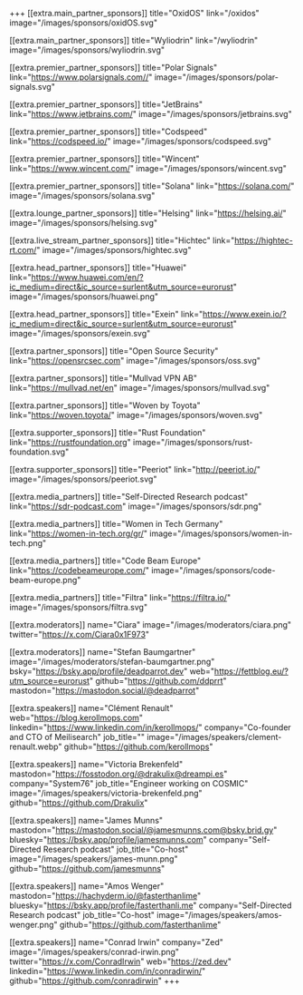 +++
[[extra.main_partner_sponsors]]
  title="OxidOS"
  link="/oxidos"
  image="/images/sponsors/oxidOS.svg"

[[extra.main_partner_sponsors]]
  title="Wyliodrin"
  link="/wyliodrin"
  image="/images/sponsors/wyliodrin.svg"

[[extra.premier_partner_sponsors]]
  title="Polar Signals"
  link="https://www.polarsignals.com//"
  image="/images/sponsors/polar-signals.svg"

[[extra.premier_partner_sponsors]]
  title="JetBrains"
  link="https://www.jetbrains.com/"
  image="/images/sponsors/jetbrains.svg"

[[extra.premier_partner_sponsors]]
  title="Codspeed"
  link="https://codspeed.io/"
  image="/images/sponsors/codspeed.svg"

[[extra.premier_partner_sponsors]]
  title="Wincent"
  link="https://www.wincent.com/"
  image="/images/sponsors/wincent.svg"

[[extra.premier_partner_sponsors]]
  title="Solana"
  link="https://solana.com/"
  image="/images/sponsors/solana.svg"

[[extra.lounge_partner_sponsors]]
  title="Helsing"
  link="https://helsing.ai/"
  image="/images/sponsors/helsing.svg"

[[extra.live_stream_partner_sponsors]]
  title="Hichtec"
  link="https://hightec-rt.com/"
  image="/images/sponsors/hightec.svg"

[[extra.head_partner_sponsors]]
  title="Huawei"
  link="https://www.huawei.com/en/?ic_medium=direct&ic_source=surlent&utm_source=eurorust"
  image="/images/sponsors/huawei.png"

[[extra.head_partner_sponsors]]
  title="Exein"
  link="https://www.exein.io/?ic_medium=direct&ic_source=surlent&utm_source=eurorust"
  image="/images/sponsors/exein.svg"

[[extra.partner_sponsors]]
  title="Open Source Security"
  link="https://opensrcsec.com"
  image="/images/sponsors/oss.svg"

[[extra.partner_sponsors]]
  title="Mullvad VPN AB"
  link="https://mullvad.net/en"
  image="/images/sponsors/mullvad.svg"

[[extra.partner_sponsors]]
  title="Woven by Toyota"
  link="https://woven.toyota/"
  image="/images/sponsors/woven.svg"

[[extra.supporter_sponsors]]
  title="Rust Foundation"
  link="https://rustfoundation.org"
  image="/images/sponsors/rust-foundation.svg"

[[extra.supporter_sponsors]]
  title="Peeriot"
  link="http://peeriot.io/"
  image="/images/sponsors/peeriot.svg"

[[extra.media_partners]]
  title="Self-Directed Research podcast"
  link="https://sdr-podcast.com"
  image="/images/sponsors/sdr.png"

[[extra.media_partners]]
  title="Women in Tech Germany"
  link="https://women-in-tech.org/gr/"
  image="/images/sponsors/women-in-tech.png"

[[extra.media_partners]]
  title="Code Beam Europe"
  link="https://codebeameurope.com/"
  image="/images/sponsors/code-beam-europe.png"

[[extra.media_partners]]
  title="Filtra"
  link="https://filtra.io/"
  image="/images/sponsors/filtra.svg"

[[extra.moderators]]
  name="Ciara"
  image="/images/moderators/ciara.png"
	twitter="https://x.com/Ciara0x1F973"

[[extra.moderators]]
  name="Stefan Baumgartner"
  image="/images/moderators/stefan-baumgartner.png"
  bsky="https://bsky.app/profile/deadparrot.dev"
  web="https://fettblog.eu/?utm_source=eurorust"
  github="https://github.com/ddprrt"
  mastodon="https://mastodon.social/@deadparrot"

[[extra.speakers]]
  name="Clément Renault"
  web="https://blog.kerollmops.com"
  linkedin="https://www.linkedin.com/in/kerollmops/"
  company="Co-founder and CTO of Meilisearch"
  job_title=""
  image="/images/speakers/clement-renault.webp"
  github="https://github.com/kerollmops"

[[extra.speakers]]
  name="Victoria Brekenfeld"
  mastodon="https://fosstodon.org/@drakulix@dreampi.es"
  company="System76"
  job_title="Engineer working on COSMIC"
  image="/images/speakers/victoria-brekenfeld.png"
  github="https://github.com/Drakulix"

[[extra.speakers]]
  name="James Munns"
  mastodon="https://mastodon.social/@jamesmunns.com@bsky.brid.gy"
  bluesky="https://bsky.app/profile/jamesmunns.com"
  company="Self-Directed Research podcast"
  job_title="Co-host"
  image="/images/speakers/james-munn.png"
  github="https://github.com/jamesmunns"

[[extra.speakers]]
  name="Amos Wenger"
  mastodon="https://hachyderm.io/@fasterthanlime"
  bluesky="https://bsky.app/profile/fasterthanli.me"
  company="Self-Directed Research podcast"
  job_title="Co-host"
  image="/images/speakers/amos-wenger.png"
  github="https://github.com/fasterthanlime"

[[extra.speakers]]
  name="Conrad Irwin"
  company="Zed"
  image="/images/speakers/conrad-irwin.png"
  twitter="https://x.com/ConradIrwin"
  web="https://zed.dev"
  linkedin="https://www.linkedin.com/in/conradirwin/"
  github="https://github.com/conradirwin"
+++
